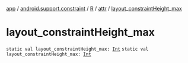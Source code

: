 [app](../../../index.md) / [android.support.constraint](../../index.md) / [R](../index.md) / [attr](index.md) / [layout_constraintHeight_max](.)

# layout_constraintHeight_max

`static val layout_constraintHeight_max: `[`Int`](https://kotlinlang.org/api/latest/jvm/stdlib/kotlin/-int/index.html)
`static val layout_constraintHeight_max: `[`Int`](https://kotlinlang.org/api/latest/jvm/stdlib/kotlin/-int/index.html)